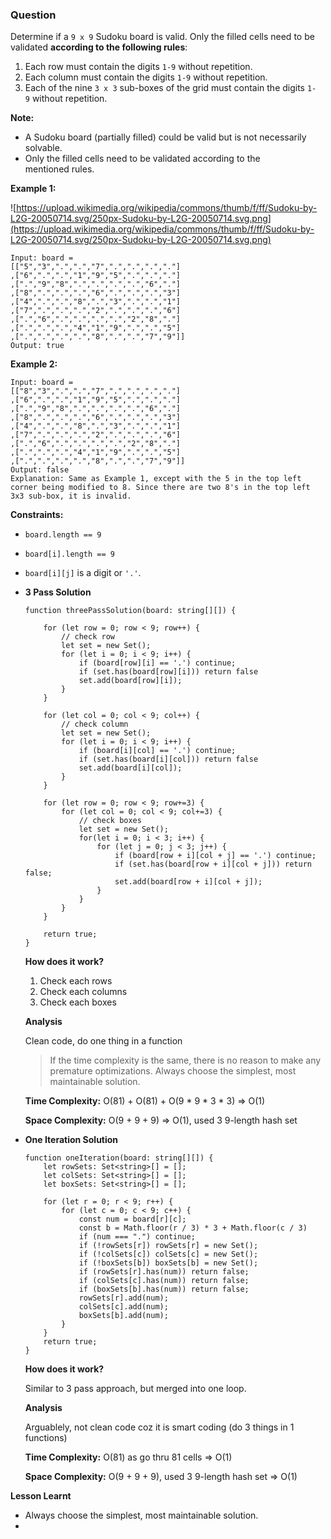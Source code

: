 ### Question

Determine if a `9 x 9` Sudoku board is valid. Only the filled cells need to be validated **according to the following rules**:

1. Each row must contain the digits `1-9` without repetition.
2. Each column must contain the digits `1-9` without repetition.
3. Each of the nine `3 x 3` sub-boxes of the grid must contain the digits `1-9` without repetition.

**Note:**

- A Sudoku board (partially filled) could be valid but is not necessarily solvable.
- Only the filled cells need to be validated according to the mentioned rules.

**Example 1:**

![https://upload.wikimedia.org/wikipedia/commons/thumb/f/ff/Sudoku-by-L2G-20050714.svg/250px-Sudoku-by-L2G-20050714.svg.png](https://upload.wikimedia.org/wikipedia/commons/thumb/f/ff/Sudoku-by-L2G-20050714.svg/250px-Sudoku-by-L2G-20050714.svg.png)

```
Input: board = 
[["5","3",".",".","7",".",".",".","."]
,["6",".",".","1","9","5",".",".","."]
,[".","9","8",".",".",".",".","6","."]
,["8",".",".",".","6",".",".",".","3"]
,["4",".",".","8",".","3",".",".","1"]
,["7",".",".",".","2",".",".",".","6"]
,[".","6",".",".",".",".","2","8","."]
,[".",".",".","4","1","9",".",".","5"]
,[".",".",".",".","8",".",".","7","9"]]
Output: true
```

**Example 2:**

```
Input: board = 
[["8","3",".",".","7",".",".",".","."]
,["6",".",".","1","9","5",".",".","."]
,[".","9","8",".",".",".",".","6","."]
,["8",".",".",".","6",".",".",".","3"]
,["4",".",".","8",".","3",".",".","1"]
,["7",".",".",".","2",".",".",".","6"]
,[".","6",".",".",".",".","2","8","."]
,[".",".",".","4","1","9",".",".","5"]
,[".",".",".",".","8",".",".","7","9"]]
Output: false
Explanation: Same as Example 1, except with the 5 in the top left corner being modified to 8. Since there are two 8's in the top left 3x3 sub-box, it is invalid.
```

**Constraints:**

- `board.length == 9`
- `board[i].length == 9`
- `board[i][j]` is a digit or `'.'`.

- **3 Pass Solution**

    ```tsx
    function threePassSolution(board: string[][]) {
        
        for (let row = 0; row < 9; row++) {
            // check row
            let set = new Set();
            for (let i = 0; i < 9; i++) {
                if (board[row][i] == '.') continue;
                if (set.has(board[row][i])) return false
                set.add(board[row][i]);
            }
        }
             
        for (let col = 0; col < 9; col++) {
            // check column   
            let set = new Set();
            for (let i = 0; i < 9; i++) {
                if (board[i][col] == '.') continue;
                if (set.has(board[i][col])) return false
                set.add(board[i][col]);
            } 
        }
            
        for (let row = 0; row < 9; row+=3) {
            for (let col = 0; col < 9; col+=3) {
                // check boxes
                let set = new Set();
                for(let i = 0; i < 3; i++) {
                    for (let j = 0; j < 3; j++) {
                        if (board[row + i][col + j] == '.') continue;
                        if (set.has(board[row + i][col + j])) return false;
                        set.add(board[row + i][col + j]);
                    }    
                }
            }
        }
        
        return true;
    }
    ```

    **How does it work?**

    1. Check each rows
    2. Check each columns
    3. Check each boxes

    **Analysis**

    Clean code, do one thing in a function

    > If the time complexity is the same, there is no reason to make any premature optimizations. Always choose the simplest, most maintainable solution.

    **Time Complexity:** O(81) + O(81) + O(9 * 9 * 3 * 3) => O(1)

    **Space Complexity:** O(9 + 9 + 9) => O(1), used 3 9-length hash set

- **One Iteration Solution**

    ```tsx
    function oneIteration(board: string[][]) {
        let rowSets: Set<string>[] = [];
        let colSets: Set<string>[] = [];
        let boxSets: Set<string>[] = [];
        
        for (let r = 0; r < 9; r++) {
            for (let c = 0; c < 9; c++) {
                const num = board[r][c];
                const b = Math.floor(r / 3) * 3 + Math.floor(c / 3)
                if (num === ".") continue;
                if (!rowSets[r]) rowSets[r] = new Set();
                if (!colSets[c]) colSets[c] = new Set();
                if (!boxSets[b]) boxSets[b] = new Set();
                if (rowSets[r].has(num)) return false;
                if (colSets[c].has(num)) return false;
                if (boxSets[b].has(num)) return false;
                rowSets[r].add(num);
                colSets[c].add(num);
                boxSets[b].add(num);
            }
        }
        return true;
    }
    ```

    **How does it work?**

    Similar to 3 pass approach, but merged into one loop.

    **Analysis**

    Arguablely, not clean code coz it is smart coding (do 3 things in 1 functions)

    **Time Complexity:** O(81) as go thru 81 cells => O(1)

    **Space Complexity:** O(9 + 9 + 9), used 3 9-length hash set => O(1)

**Lesson Learnt**

- Always choose the simplest, most maintainable solution.
-